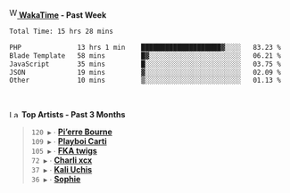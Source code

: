 <img src="https://github.com/dxnter/dxnter/assets/17434202/67b21fa4-d36d-46f9-9dec-f23d976b00ef" alt="WakaTime Logo" width="14" height="18"/><a href="https://wakatime.com/@dxnter" target="_blank"><strong> WakaTime</strong></a><strong> - Past Week</strong>

<!--START_SECTION:waka-->

```txt
Total Time: 15 hrs 28 mins

PHP              13 hrs 1 min    ████████████████████▓░░░░   83.23 %
Blade Template   58 mins         █▓░░░░░░░░░░░░░░░░░░░░░░░   06.21 %
JavaScript       35 mins         █░░░░░░░░░░░░░░░░░░░░░░░░   03.75 %
JSON             19 mins         ▓░░░░░░░░░░░░░░░░░░░░░░░░   02.09 %
Other            10 mins         ▒░░░░░░░░░░░░░░░░░░░░░░░░   01.13 %
```

<!--END_SECTION:waka-->

<br/>

<!--START_LASTFM_ARTISTS:{"period": "3month", "rows": 6}-->
<a href="https://last.fm" target="_blank"><img src="https://user-images.githubusercontent.com/17434202/215290617-e793598d-d7c9-428f-9975-156db1ba89cc.svg" alt="Last.fm Logo" width="18" height="13"/></a> **Top Artists - Past 3 Months**

> `120 ▶️` ∙ **[Pi’erre Bourne](https://www.last.fm/music/Pi%E2%80%99erre+Bourne)**<br/>
> `109 ▶️` ∙ **[Playboi Carti](https://www.last.fm/music/Playboi+Carti)**<br/>
> `105 ▶️` ∙ **[FKA twigs](https://www.last.fm/music/FKA+twigs)**<br/>
> `72 ▶️` ∙ **[Charli xcx](https://www.last.fm/music/Charli+xcx)**<br/>
> `37 ▶️` ∙ **[Kali Uchis](https://www.last.fm/music/Kali+Uchis)**<br/>
> `36 ▶️` ∙ **[Sophie](https://www.last.fm/music/Sophie)**<br/>
<!--END_LASTFM_ARTISTS-->
